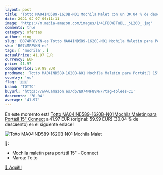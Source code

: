 ```yaml
---
layout: post
title: 'Totto MA04IND589-1620B-N01 Mochila Malet con un 30.04 % de descuento'
date: 2021-02-07 06:11:11
image: 'https://m.media-amazon.com/images/I/41FB0WJTuBL._SL200_.jpg'
comments: true
category: ofertas
author: ring
slug: 'B074MF8VKN-es Totto MA04IND589-1620B-N01 Mochila Maletín para Portátil...'
sku: 'B074MF8VKN-es'
tags: [ 'mochila', ]
actualPrice: 41.97 EUR
currency: EUR
price: 41.97
comparePrice: 59.99 EUR
prodname: 'Totto MA04IND589-1620B-N01 Mochila Maletín para Portátil 15"  Connect'
country: 'es'
flag: '🇪🇸'
brand: 'TOTTO'
buyurl: 'https://www.amazon.es/dp/B074MF8VKN/?tag=tolees-21'
descuento: '30.04'
average: '41.97'
---
```


En este momento está [Totto MA04IND589-1620B-N01 Mochila Maletín para Portátil 15"  Connect](https://www.amazon.es/dp/B074MF8VKN/?tag=tolees-21) a 41.97 EUR (original: 59.99 EUR) (30.04 %  de descuento) en el siguiente enlace!

[![Totto MA04IND589-1620B-N01 Mochila Malet](https://m.media-amazon.com/images/I/41FB0WJTuBL._SL200_.jpg)](https://www.amazon.es/dp/B074MF8VKN/?tag=tolees-21)

🔎:

- Mochila maletín para portátil 15" - Connect
- Marca: Totto

[🛒 Aquí!!!](https://www.amazon.es/dp/B074MF8VKN/?tag=tolees-21)
